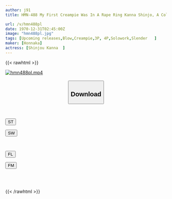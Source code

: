 ```yaml
---
author: j91
title: HMN-488 My First Creampie Was In A Rape Ring Kanna Shinjo, A College Girl Who Not Only Became A Nude Model In The Art Club She Just Joined... But Also Fell Into The Creampie Meat Urinal Of The Club Members.

url: /v/hmn488pl
date: 1970-12-31T02:45:00Z
image: "hmn488pl.jpg"
tags: [Upcoming releases,Blow,Creampie,3P, 4P,Solowork,Slender	 ]
maker: [Honnaka]
actress: [Shinjou Kanna  ]
---
```



{{< rawhtml >}}

<div class="video" data-videoid="pending_link.html">
    <a href="javascript:;">
        <img src="/v/hmn488pl/hmn488pl.jpg" width="WIDTH" height="HEIGHT" alt="hmn488pl.mp4" loading="lazy">
    </a>
</div>

<script type="text/javascript" src="https://j91.asia/asset/on-demand-pend.js"></script>

<br>
  <link rel="stylesheet" href="https://j91.asia/asset/bs5.css">
  
  <center>
  <button class="btn btn-primary" type="button" data-bs-toggle="collapse" data-bs-target=".multi-collapse" aria-expanded="false" aria-controls="multiCollapseExample1 multiCollapseExample2"><h2>Download</h2></button></center>
</p>
<div class="row">
  <div class="col">
    <div class="collapse multi-collapse" id="multiCollapseExample1">
      <div class="card card-body">
	      	      <br>
<div class="buttons">  
<p><a href="https://j91.asia/pending_link.html" target="_blank"><button class="btn-hover color-3"><i class="fa fa-download"></i> ST</button></a></p>
<p><a href="https://j91.asia/pending_link.html" target="_blank"><button class="btn-hover color-2"><i class="fa fa-download"></i> SW</button></a></p></div>
    </div>
  </div>
</div>
  <div class="col">
    <div class="collapse multi-collapse" id="multiCollapseExample2">
      <div class="card card-body">
	      <br>
<div class="buttons">
<p><a href="https://j91.asia/pending_link.html" target="_blank"><button class="btn-hover color-9"><i class="fa fa-download"></i> FL</button></a></p>
<p><a href="https://j91.asia/pending_link.html" target="_blank"><button class="btn-hover color-8"><i class="fa fa-download"></i> FM</button></a></p></div>
<br><br>
      </div>
    </div>
  </div>
</div>

{{< /rawhtml >}}
